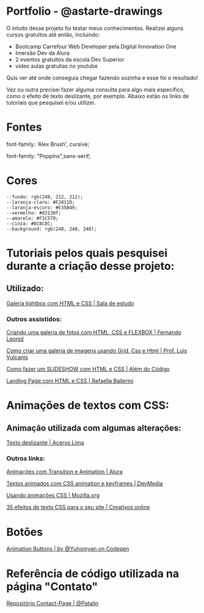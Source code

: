 # Portfolio - @astarte-drawings 

O intuito desse projeto foi testar meus conhecimentos. Realizei alguns cursos gratuitos até então, incluindo:

- Bootcamp Carrefour Web Developer pela Digital Innovation One 
- Imersão Dev da Alura 
- 2 eventos gratuitos da escola Dev Superior 
- vídeo aulas gratuitas no youtube

Quis ver até onde conseguia chegar fazendo sozinha e esse foi o resultado! 

Vez ou outra precisei fazer alguma consulta para algo mais específico, como o efeito de texto deslizante, por exemplo. Abaixo estão os links de tutoriais que pesquisei e/ou utilizei. 


# Fontes

font-family: 'Alex Brush', cursive;

font-family: "Poppins",sans-serif;

# Cores

    --fundo: rgb(240, 212, 212);
    --laranja-claro: #F2811D;
    --laranja-escuro: #E35B49;
    --vermelho: #d3130f;
    --amarelo: #F1C570; 
    --cinza: #8C8C8C;
    --background: rgb(248, 248, 248);


# Tutoriais pelos quais pesquisei durante a criação desse projeto: 

## Utilizado: 

[Galeria lightbox com HTML e CSS | Sala de estudo](https://youtu.be/jiS1hxKfFyY)


### Outros assistidos: 

[Criando uma galeria de fotos com HTML, CSS e FLEXBOX | Fernando Leonid](https://youtu.be/yjqVSQ5_77o)

[Como criar uma galeria de imagens usando Grid, Css e Html | Prof. Luis Vulcanis](https://youtu.be/rcGfk0TtKa4)

[Como fazer um SLIDESHOW com HTML e CSS | Além do Código](https://www.youtube.com/watch?v=zxqGOgsgUtk&list=LL&)

[Landing Page com HTML e CSS | Rafaella Ballerini](https://youtu.be/llF6vD-RljE)



# Animações de textos com CSS: 

## Animação utilizada com algumas alterações:

[Texto deslizante | Acervo Lima](https://acervolima.com/como-criar-texto-deslizante-para-revelar-animacao-usando-html-e-css/)

### Outros links:

[Animações com Transition e Animation | Alura](https://www.alura.com.br/artigos/css-animacoes-com-transitions-animations?gclid=Cj0KCQjw8uOWBhDXARIsAOxKJ2Hfr7EzD3v3M5VWK01wrm6P-_srIxO4ENKaQVBC6cvEKUpvlzqJJx8aAlUHEALw_wcB)


[Textos animados com CSS animation e keyframes | DevMedia](https://www.devmedia.com.br/exemplo/textos-animados-com-css-animation-e-keyframes/16)

[Usando animações CSS | Mozilla.org](https://developer.mozilla.org/pt-BR/docs/Web/CSS/CSS_Animations/Using_CSS_animations)



[35 efeitos de texto CSS para o seu site | Creativos online](https://www.creativosonline.org/pt/efectos-css-texto.html?_gl=1%2Aa3ftcz%2A_ga%2AYW1wLWxxNkFtRWZGOFBDMkV2M1hCMlJHTHE3V3hVNGRKdXdfa2dHOVNScFVTdzVLNGNaYmFTQWY3RlV4bDczQmtQbmo)



# Botões 

[Animation Buttons | by @Yuhomyan on Codepen](https://codepen.io/yuhomyan/pen/OJMejWJ)


# Referência de código utilizada na página "Contato"

[Repositório Contact-Page | @Patalin](https://github.com/Patalin/HTML-CSS-JS-Contact-Page)